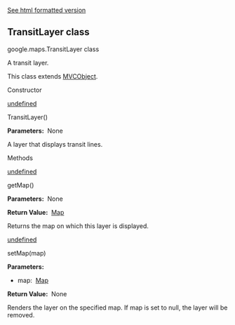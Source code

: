 [See html formatted version](https://huasofoundries.github.io/google-maps-documentation/TransitLayer.html)

TransitLayer class
------------------

google.maps.TransitLayer class

A transit layer.

This class extends [MVCObject](/maps/documentation/javascript/reference/3.40/event#MVCObject).

Constructor

[undefined](#TransitLayer.constructor)

TransitLayer()

**Parameters:**  None

A layer that displays transit lines.

Methods

[undefined](#TransitLayer.getMap)

getMap()

**Parameters:**  None

**Return Value:**  [Map](/maps/documentation/javascript/reference/3.40/map#Map)

Returns the map on which this layer is displayed.

[undefined](#TransitLayer.setMap)

setMap(map)

**Parameters:** 

*   map:  [Map](/maps/documentation/javascript/reference/3.40/map#Map)

**Return Value:**  None

Renders the layer on the specified map. If map is set to null, the layer will be removed.
